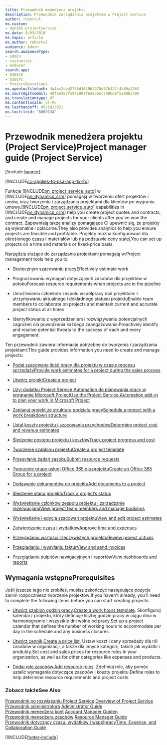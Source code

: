 ```yaml
---
title: Przewodnik menedżera projektu
description: Przewodnik zarządzania projektem w Project Service
author: ruhercul
ms.custom:
- dyn365-projectservice
ms.date: 8/03/2018
ms.topic: article
ms.author: ruhercul
audience: Admin
search.audienceType:
- admin
- customizer
- enduser
search.app:
- D365CE
- D365PS
- ProjectOperations
ms.openlocfilehash: 4a4ec2cbd2750d1619b2970d97b321f4b89a2262
ms.sourcegitcommit: 40f68387f594180af64a5e5c748b6efa188bd300
ms.translationtype: HT
ms.contentlocale: pl-PL
ms.lasthandoff: 05/10/2021
ms.locfileid: "6009134"
---
```

# <a name="project-manager-guide-project-service"></a><span data-ttu-id="10748-103">Przewodnik menedżera projektu (Project Service)</span><span class="sxs-lookup"><span data-stu-id="10748-103">Project manager guide (Project Service)</span></span>

[!include [banner](../includes/psa-now-project-operations.md)]

[!INCLUDE[cc-applies-to-psa-app-1x-2x](../includes/cc-applies-to-psa-app-1x-2x.md)]

<span data-ttu-id="10748-104">Funkcje [!INCLUDE[pn_project_service_auto](../includes/pn-project-service-auto.md)] w [!INCLUDE[pn_dynamics_crm](../includes/pn-dynamics-crm.md)] pomagają w tworzeniu ofert projektów i umów, oraz tworzeniu i zarządzaniu projektami dla klientów po wygraniu umowy.</span><span class="sxs-lookup"><span data-stu-id="10748-104">[!INCLUDE[pn_project_service_auto](../includes/pn-project-service-auto.md)] capabilities in [!INCLUDE[pn_dynamics_crm](../includes/pn-dynamics-crm.md)] help you create project quotes and contracts, and create and manage projects for your clients after you’ve won the contract.</span></span> <span data-ttu-id="10748-105">Zapewniają także analizy pomagające Ci upewnić się, że projekty są wykonalne i opłacalne.</span><span class="sxs-lookup"><span data-stu-id="10748-105">They also provides analytics to help you ensure projects are feasible and profitable.</span></span> <span data-ttu-id="10748-106">Projekty można konfigurować dla określonego czasu i materiałów lub na podstawie ceny stałej.</span><span class="sxs-lookup"><span data-stu-id="10748-106">You can set up projects on a time and materials or fixed-price basis.</span></span>  
  
 <span data-ttu-id="10748-107">Narzędzia służące do zarządzania projektami pomagają w:</span><span class="sxs-lookup"><span data-stu-id="10748-107">Project management tools help you to:</span></span>  
  
-   <span data-ttu-id="10748-108">Skutecznym szacowaniu pracy</span><span class="sxs-lookup"><span data-stu-id="10748-108">Effectively estimate work</span></span>  
  
-   <span data-ttu-id="10748-109">Prognozowaniu wymagań dotyczących zasobów dla projektów w potoku</span><span class="sxs-lookup"><span data-stu-id="10748-109">Forecast resource requirements when projects are in the pipeline</span></span>  
  
-   <span data-ttu-id="10748-110">Umożliwianiu członkom zespołu współpracy nad projektami i utrzymywaniu aktualnego i dokładnego statusu projektu</span><span class="sxs-lookup"><span data-stu-id="10748-110">Enable team members to collaborate on projects and maintain current and accurate project status at all times</span></span>  
  
-   <span data-ttu-id="10748-111">Identyfikowaniu z wyprzedzeniem i rozwiązywaniu potencjalnych zagrożeń dla powodzenia każdego zaangażowania.</span><span class="sxs-lookup"><span data-stu-id="10748-111">Proactively identify and resolve potential threats to the success of each and every engagement.</span></span>  
  
<span data-ttu-id="10748-112">Ten przewodnik zawiera informacje potrzebne do tworzenia i zarządzania projektami:</span><span class="sxs-lookup"><span data-stu-id="10748-112">This guide provides information you need to create and manage projects:</span></span>  
  
-   [<span data-ttu-id="10748-113">Podaj szacowaną ilość pracy dla projektu w czasie procesu sprzedaży</span><span class="sxs-lookup"><span data-stu-id="10748-113">Provide work estimates for a project during the sales process</span></span>](../psa/provide-estimates-project-during-sales-process.md)  
  
-   [<span data-ttu-id="10748-114">Utwórz projekt</span><span class="sxs-lookup"><span data-stu-id="10748-114">Create a project</span></span>](../psa/create-project.md)  
  
-   [<span data-ttu-id="10748-115">Użyj dodatku Project Service Automation do planowania pracy w programie Microsoft Project</span><span class="sxs-lookup"><span data-stu-id="10748-115">Use the Project Service Automation add-in to plan your work in Microsoft Project</span></span>](../psa/add-plan-work-microsoft-project.md)  
  
-   [<span data-ttu-id="10748-116">Zaplanuj projekt ze strukturą podziału pracy</span><span class="sxs-lookup"><span data-stu-id="10748-116">Schedule a project with a work breakdown structure</span></span>](../psa/schedule-project-work-breakdown-structure.md)  
  
-   [<span data-ttu-id="10748-117">Ustal koszty projektu i szacowania przychodów</span><span class="sxs-lookup"><span data-stu-id="10748-117">Determine project cost and revenue estimates</span></span>](../psa/determine-project-cost-revenue-estimates.md)  
  
-   [<span data-ttu-id="10748-118">Śledzenie postępu projektu i kosztów</span><span class="sxs-lookup"><span data-stu-id="10748-118">Track project progress and cost</span></span>](../psa/track-project-progress-cost.md)  
  
-   [<span data-ttu-id="10748-119">Tworzenie szablonu projektu</span><span class="sxs-lookup"><span data-stu-id="10748-119">Create a project template</span></span>](../psa/create-project-template.md)  
  
-   [<span data-ttu-id="10748-120">Przesyłanie żądań zasobu</span><span class="sxs-lookup"><span data-stu-id="10748-120">Submit resource requests</span></span>](../psa/submit-resource-requests.md)  
  
-   [<span data-ttu-id="10748-121">Tworzenie grupy usługi Office 365 dla projektu</span><span class="sxs-lookup"><span data-stu-id="10748-121">Create an Office 365 Group for a project</span></span>](../psa/create-office-365-group-project.md)  
  
-   [<span data-ttu-id="10748-122">Dodawanie dokumentów do projektu</span><span class="sxs-lookup"><span data-stu-id="10748-122">Add documents to a project</span></span>](../psa/add-documents-project.md)  
  
-   [<span data-ttu-id="10748-123">Śledzenie stanu projektu</span><span class="sxs-lookup"><span data-stu-id="10748-123">Track a project’s status</span></span>](../psa/track-project-status.md)  
  
-   [<span data-ttu-id="10748-124">Wyświetlanie członków zespołu projektu i zarządzanie rezerwacjami</span><span class="sxs-lookup"><span data-stu-id="10748-124">View project team members and manage bookings</span></span>](../psa/view-project-team-members-manage-bookings.md)  
  
-   [<span data-ttu-id="10748-125">Wyświetlanie i edycja szacowań projektu</span><span class="sxs-lookup"><span data-stu-id="10748-125">View and edit project estimates</span></span>](../psa/view-edit-project-estimates.md)  
  
-   [<span data-ttu-id="10748-126">Zatwierdzanie czasu i wydatków</span><span class="sxs-lookup"><span data-stu-id="10748-126">Approve time and expenses</span></span>](../psa/approve-time-expenses.md)  
  
-   [<span data-ttu-id="10748-127">Przeglądaniu wartości rzeczywistych projektu</span><span class="sxs-lookup"><span data-stu-id="10748-127">Review project actuals</span></span>](../psa/review-project-actuals.md)  
  
-   [<span data-ttu-id="10748-128">Przeglądaniu i wysyłaniu faktur</span><span class="sxs-lookup"><span data-stu-id="10748-128">View and send invoices</span></span>](../psa/view-send-invoices.md)  
  
-   [<span data-ttu-id="10748-129">Przeglądaniu pulpitów nawigacyjnych i raportów</span><span class="sxs-lookup"><span data-stu-id="10748-129">View dashboards and reports</span></span>](../psa/view-dashboards-reports.md)  
  
## <a name="prerequisites"></a><span data-ttu-id="10748-130">Wymagania wstępne</span><span class="sxs-lookup"><span data-stu-id="10748-130">Prerequisites</span></span>  
 <span data-ttu-id="10748-131">Jeśli jeszcze tego nie zrobiłeś, musisz zakończyć następujące pozycje zanim rozpoczniesz tworzenie projektów:</span><span class="sxs-lookup"><span data-stu-id="10748-131">If you haven't already, you’ll need to complete the following items before you can start creating projects:</span></span>  
  
-   <span data-ttu-id="10748-132">[Utwórz szablon godzin pracy](../psa/create-work-hours-template.md).</span><span class="sxs-lookup"><span data-stu-id="10748-132">[Create a work hours template](../psa/create-work-hours-template.md).</span></span> <span data-ttu-id="10748-133">Skonfiguruj kalendarz projektu, który definiuje liczbę godzin pracy w ciągu dnia w harmonogramie i wszystkie dni wolne od pracy.</span><span class="sxs-lookup"><span data-stu-id="10748-133">Set up a project calendar that defines the number of working hours to accommodate per day in the schedule and any business closures.</span></span>  
  
-   <span data-ttu-id="10748-134">[Utwórz cennik](../psa/create-price-list.md).</span><span class="sxs-lookup"><span data-stu-id="10748-134">[Create a price list](../psa/create-price-list.md).</span></span> <span data-ttu-id="10748-135">Ustaw koszt i ceny sprzedaży dla ról zasobów w organizacji, a także dla innych kategorii, takich jak wydatki i produkty.</span><span class="sxs-lookup"><span data-stu-id="10748-135">Set cost and sales prices for resource roles in your organization, as well as for other categories like expenses and products.</span></span>  
  
-   <span data-ttu-id="10748-136">[Dodaj role zasobów](../psa/add-resource-roles.md).</span><span class="sxs-lookup"><span data-stu-id="10748-136">[Add resource roles](../psa/add-resource-roles.md).</span></span> <span data-ttu-id="10748-137">Zdefiniuj role, aby pomóc ustalić wymagania dotyczące zasobów i koszty projektu.</span><span class="sxs-lookup"><span data-stu-id="10748-137">Define roles to help determine resource requirements and project costs.</span></span>  
  
### <a name="see-also"></a><span data-ttu-id="10748-138">Zobacz także</span><span class="sxs-lookup"><span data-stu-id="10748-138">See Also</span></span>  
 <span data-ttu-id="10748-139">[Przewodnik po rozwiązaniu Project Service](../psa/overview.md) </span><span class="sxs-lookup"><span data-stu-id="10748-139">[Overview of Project Service](../psa/overview.md) </span></span>  
 <span data-ttu-id="10748-140">[Przewodnik administratora](../psa/admin-guide.md) </span><span class="sxs-lookup"><span data-stu-id="10748-140">[Administrator Guide](../psa/admin-guide.md) </span></span>  
 <span data-ttu-id="10748-141">[Przewodnik menedżera kont](../psa/account-manager-guide.md) </span><span class="sxs-lookup"><span data-stu-id="10748-141">[Account Manager Guiden](../psa/account-manager-guide.md) </span></span>  
 <span data-ttu-id="10748-142">[Przewodnik menedżera zasobów](../psa/resource-manager-guide.md) </span><span class="sxs-lookup"><span data-stu-id="10748-142">[Resource Manager Guide](../psa/resource-manager-guide.md) </span></span>  
 [<span data-ttu-id="10748-143">Przewodnik dotyczący czasu, wydatków i współpracy</span><span class="sxs-lookup"><span data-stu-id="10748-143">Time, Expense, and Collaboration Guide</span></span>](../psa/time-expense-collaboration-guide.md)



[!INCLUDE[footer-include](../includes/footer-banner.md)]